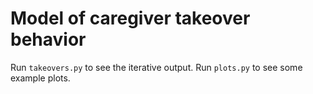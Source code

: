# Model of caregiver takeover behavior

Run `takeovers.py` to see the iterative output. Run `plots.py` to see some example plots. 
